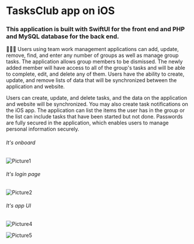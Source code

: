 # TasksClub app on iOS
### This application is built with SwiftUI for the front end and PHP and MySQL database for the back end. 

👨‍👨‍👧‍ Users using team work management applications can add, update, remove, find, and enter any number of groups as well as manage group tasks.
The application allows group members to be dismissed. The newly added member will have access to all of the group's tasks and will be able to complete, edit, and delete any of them.
Users have the ability to create, update, and remove lists of data that will be synchronized between the application and website.


Users can create, update, and delete tasks, and the data on the application and website will be synchronized. You may also create task notifications on the iOS app.
The application can list the items the user has in the group or the list can include tasks that have been started but not done.
Passwords are fully secured in the application, which enables users to manage personal information securely.

###### It's onboard
![Picture1](https://user-images.githubusercontent.com/77260252/216784352-ff1ad35a-2e38-402c-949b-7fc261490797.png)

###### It's login page
![Picture2](https://user-images.githubusercontent.com/77260252/216784460-e9f7d7fd-cd6e-4857-8ea4-8de5ff116e1d.png)

###### It's app UI

![Picture4](https://user-images.githubusercontent.com/77260252/216784562-1a87172a-0553-4d63-ac92-d1b59720dd7d.png)

![Picture5](https://user-images.githubusercontent.com/77260252/216784570-9fc10c1d-1623-4171-88ab-2f4fcbb29537.png)
